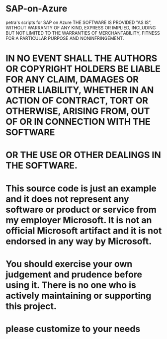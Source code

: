 # SAP-on-Azure
petra's scripts for SAP on Azure
THE SOFTWARE IS PROVIDED "AS IS", WITHOUT WARRANTY OF ANY KIND, EXPRESS OR IMPLIED, INCLUDING BUT NOT LIMITED TO THE WARRANTIES OF MERCHANTABILITY, FITNESS FOR A PARTICULAR PURPOSE AND NONINFRINGEMENT. 
# IN NO EVENT SHALL THE AUTHORS OR COPYRIGHT HOLDERS BE LIABLE FOR ANY CLAIM, DAMAGES OR OTHER LIABILITY, WHETHER IN AN ACTION OF CONTRACT, TORT OR OTHERWISE, ARISING FROM, OUT OF OR IN CONNECTION WITH THE SOFTWARE 
# OR THE USE OR OTHER DEALINGS IN THE SOFTWARE.
# This source code is just an example and it does not represent any software or product or service from my employer Microsoft. It is not an official Microsoft artifact and it is not endorsed in any way by Microsoft. 
# You should exercise your own judgement and prudence before using it. There is no one who is actively maintaining or supporting this project.
# 
# please customize to your needs


